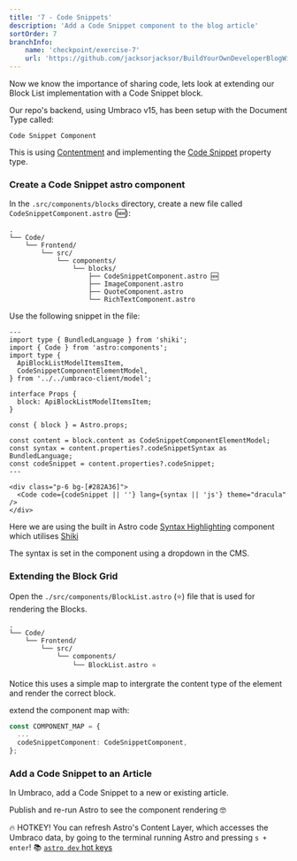 ```yaml
---
title: '7 - Code Snippets'
description: 'Add a Code Snippet component to the blog article'
sortOrder: 7
branchInfo:
    name: 'checkpoint/exercise-7'
    url: 'https://github.com/jacksorjacksor/BuildYourOwnDeveloperBlogWithUmbraco15AndAstro/tree/checkpoint/start'
---
```


Now we know the importance of sharing code, lets look at extending our Block List implementation with a Code Snippet block.

Our repo's backend, using Umbraco v15, has been setup with the Document Type called:

`Code Snippet Component`

This is using [Contentment](https://marketplace.umbraco.com/package/umbraco.community.contentment) and implementing the [Code Snippet](https://github.com/leekelleher/umbraco-contentment/blob/develop/docs/editors/code-editor.md) property type.

### Create a Code Snippet astro component

In the `.src/components/blocks` directory, create a new file called `CodeSnippetComponent.astro` (🆕):

```
.
└── Code/
    └── Frontend/
        └── src/
            └── components/
                └── blocks/
                    ├── CodeSnippetComponent.astro 🆕
                    ├── ImageComponent.astro
                    ├── QuoteComponent.astro
                    └── RichTextComponent.astro
```

Use the following snippet in the file:

```astro title=./Code/Frontend/src/components/blocks/CodeSnippetComponent.astro
---
import type { BundledLanguage } from 'shiki';
import { Code } from 'astro:components';
import type {
  ApiBlockListModelItemsItem,
  CodeSnippetComponentElementModel,
} from '../../umbraco-client/model';

interface Props {
  block: ApiBlockListModelItemsItem;
}

const { block } = Astro.props;

const content = block.content as CodeSnippetComponentElementModel;
const syntax = content.properties?.codeSnippetSyntax as BundledLanguage;
const codeSnippet = content.properties?.codeSnippet;
---

<div class="p-6 bg-[#282A36]">
  <Code code={codeSnippet || ''} lang={syntax || 'js'} theme="dracula" />
</div>

```

Here we are using the built in Astro code [Syntax Highlighting](https://docs.astro.build/en/guides/syntax-highlighting/) component which utilises [Shiki](https://shiki.matsu.io/)

The syntax is set in the component using a dropdown in the CMS.

### Extending the Block Grid

Open the `./src/components/BlockList.astro` (⭐) file that is used for rendering the Blocks.

```
.
└── Code/
    └── Frontend/
        └── src/
            └── components/
                └── BlockList.astro ⭐
```

Notice this uses a simple map to intergrate the content type of the element and render the correct block.

extend the component map with:


```ts title=./Code/Frontend/src/components/BlockList.astro
const COMPONENT_MAP = {
  ...
  codeSnippetComponent: CodeSnippetComponent,
};
```

### Add a Code Snippet to an Article

In Umbraco, add a Code Snippet to a new or existing article.

Publish and re-run Astro to see the component rendering 🤓


🔥 HOTKEY! You can refresh Astro's Content Layer, which accesses the Umbraco data, by going to the terminal running Astro and pressing `s + enter`! 
📚 [`astro dev` hot keys](https://docs.astro.build/en/reference/cli-reference/#astro-dev)
